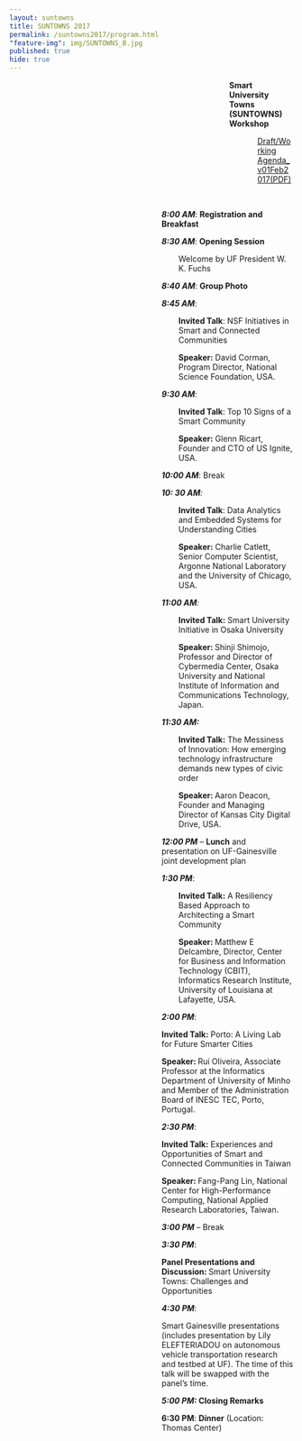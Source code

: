 ```yaml
---
layout: suntowns
title: SUNTOWNS 2017
permalink: /suntowns2017/program.html
"feature-img": img/SUNTOWNS_B.jpg
published: true
hide: true
---
```

<p>
</p>

<p style="padding-left: 390px;"><strong>Smart University Towns (SUNTOWNS) Workshop </strong></p>
<p style="padding-left: 440px;"><a href="http://www.globalcentra.org/suntowns2017/draftagenda_v01Feb2017.pdf" target="_blank">Draft/Working Agenda_v01Feb2017(PDF)</a></p>
<p style="padding-left: 270px;">&nbsp;</p>
<p style="padding-left: 270px;"><strong><em>8:00 AM</em></strong>: <strong>Registration and Breakfast</strong></p>
<p style="padding-left: 270px;"><strong><em>8:30 AM</em></strong>: <strong>Opening Session</strong></p>
<p style="padding-left: 300px;">Welcome by UF President W. K. Fuchs</p>
<p style="padding-left: 270px;"><strong><em>8:40 AM</em></strong>: <strong>Group Photo</strong></p>
<p style="padding-left: 270px;"><strong><em>8:45 AM</em></strong>:</p>
<p style="padding-left: 300px;"><strong>Invited Talk</strong>: NSF Initiatives in Smart and Connected Communities</p>
<p style="padding-left: 300px;"><strong>Speaker:</strong> David Corman, Program Director, National Science Foundation, USA.</p>
<p style="padding-left: 270px;"><strong><em>9:30 AM</em></strong>:</p>
<p style="padding-left: 300px;"><strong>Invited Talk</strong>: Top 10 Signs of a Smart Community</p>
<p style="padding-left: 300px;"><strong>Speaker:</strong> Glenn Ricart, Founder and CTO of US Ignite, USA.</p>
<p style="padding-left: 270px;"><strong><em>10:00 AM</em></strong>: Break</p>
<p style="padding-left: 270px;"><strong><em>10: 30 AM</em></strong><em>: </em></p>
<p style="padding-left: 300px;"><strong>Invited Talk</strong>: Data Analytics and Embedded Systems for Understanding Cities</p>
<p style="padding-left: 300px;"><strong>Speaker:</strong> Charlie Catlett, Senior Computer Scientist, Argonne National Laboratory and the University of Chicago, USA.</p>
<p style="padding-left: 270px;"><strong><em>11:00 AM</em></strong><em>:</em></p>
<p style="padding-left: 300px;"><strong>Invited Talk:</strong> Smart University Initiative in Osaka University</p>
<p style="padding-left: 300px;"><strong>Speaker: </strong>Shinji Shimojo, Professor and Director of Cybermedia Center, Osaka University and National Institute of Information and Communications Technology, Japan.</p>
<p style="padding-left: 270px;"><strong><em>11:30 AM: </em></strong></p>
<p style="padding-left: 300px;"><strong>Invited Talk:</strong> The Messiness of Innovation: How emerging technology infrastructure demands new types of civic order</p>
<p style="padding-left: 300px;"><strong>Speaker: </strong>Aaron Deacon, Founder and Managing Director of Kansas City Digital Drive, USA.</p>
<p style="padding-left: 270px;"><strong><em>12:00 PM</em></strong> &ndash; <strong>Lunch</strong> and presentation on UF-Gainesville joint development plan</p>
<p style="padding-left: 270px;"><strong><em>1:30 PM</em></strong>:</p>
<p style="padding-left: 300px;"><strong>Invited Talk:</strong> A Resiliency Based Approach to Architecting a Smart Community</p>
<p style="padding-left: 300px;"><strong>Speaker: </strong>Matthew E Delcambre, Director, Center for Business and Information Technology (CBIT), Informatics Research Institute, University of Louisiana at Lafayette, USA.</p>
<p style="padding-left: 270px;"><strong><em>2:00 PM</em></strong>:</p>
<p style="padding-left: 270px;"><strong>Invited Talk:</strong> Porto: A Living Lab for Future Smarter Cities</p>
<p style="padding-left: 270px;"><strong>Speaker: </strong>Rui Oliveira, Associate Professor at the Informatics Department of University of Minho and Member of the Administration Board of INESC TEC, Porto, Portugal.</p>
<p style="padding-left: 270px;"><strong><em>2:30 PM</em></strong>:</p>
<p style="padding-left: 270px;"><strong>Invited Talk:</strong> Experiences and Opportunities of Smart and Connected Communities in Taiwan</p>
<p style="padding-left: 270px;"><strong>Speaker: </strong>Fang-Pang Lin, National Center for High-Performance Computing, National Applied Research Laboratories, Taiwan.</p>
<p style="padding-left: 270px;"><strong><em>3:00 PM</em></strong> &ndash; Break</p>
<p style="padding-left: 270px;"><strong><em>3:30 PM</em></strong>:</p>
<p style="padding-left: 270px;"><strong>Panel Presentations and Discussion: </strong>Smart University Towns: Challenges and Opportunities</p>
<p style="padding-left: 270px;"><strong><em>4:30 PM</em></strong>:</p>
<p style="padding-left: 270px;">Smart Gainesville presentations (includes presentation by Lily ELEFTERIADOU on autonomous vehicle transportation research and testbed at UF). The time of this talk will be swapped with the panel&rsquo;s time.</p>
<p style="padding-left: 270px;"><strong><em>5:00 PM: </em>Closing Remarks</strong></p>
<p style="padding-left: 270px;"><strong>6:30 PM</strong>: <strong>Dinner</strong> (Location: Thomas Center)</p>

